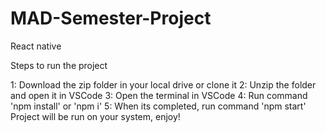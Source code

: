 # MAD-Semester-Project
React native

Steps to run the project

1: Download the zip folder in your local drive or clone it
2: Unzip the folder and open it in VSCode
3: Open the terminal in VSCode
4: Run command 'npm install' or 'npm i'
5: When its completed, run command 'npm start'
Project will be run on your system, enjoy!
